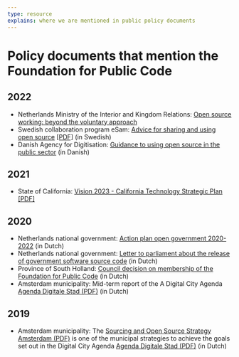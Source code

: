 ```yaml
---
type: resource
explains: where we are mentioned in public policy documents
---
```


# Policy documents that mention the Foundation for Public Code

## 2022

* Netherlands Ministry of the Interior and Kingdom Relations: [Open source working: beyond the voluntary approach](https://www.rijksoverheid.nl/documenten/rapporten/2022/09/13/opensourcewerken-de-vrijblijvendheid-voorbij)
* Swedish collaboration program eSam: [Advice for sharing and using open source](https://www.esamverka.se/aktuellt/nyheter/nyheter/2022-03-14-rad-for-delning-och-anvandning-av-oppen-kallkod.html) [[PDF]](https://www.esamverka.se/download/18.74e1936a1808eb1ad123f609/1652347194550/ES2022-09%20Delning%20och%20anv%C3%A4ndning%20av%20%C3%B6ppen%20k%C3%A4llkod.pdf) (in Swedish)
* Danish Agency for Digitisation: [Guidance to using open source in the public sector](https://arkitektur.digst.dk/node/1173) (in Danish)

## 2021

* State of California: [Vision 2023 - California Technology Strategic Plan](https://vision2023.cdt.ca.gov/) [[PDF]](https://vision2023.cdt.ca.gov/pdf/Vision-2023-California-Technology-Strategic-Plan.pdf)

## 2020

* Netherlands national government: [Action plan open government 2020-2022](https://www.open-overheid.nl/actieplan-open-overheid-2020-2022/) (in Dutch)
* Netherlands national government: [Letter to parliament about the release of government software source code](https://www.rijksoverheid.nl/documenten/kamerstukken/2020/04/17/kamerbrief-inzake-vrijgeven-broncode-overheidssoftware) (in Dutch)
* Province of South Holland: [Council decision on membership of the Foundation for Public Code](https://www.zuid-holland.nl/overons/bestuur-zh/gedeputeerde-staten/besluiten/2020/september/1-september/lidmaatschap-foundation-for-public-code-vereniging/) (in Dutch)
* Amsterdam municipality: Mid-term report of the A Digital City Agenda [Agenda Digitale Stad (PDF)](https://amsterdam.raadsinformatie.nl/document/9725293/1/09012f9783374971) (in Dutch)

## 2019

* Amsterdam municipality: The [Sourcing and Open Source Strategy Amsterdam (PDF)](https://amsterdam.raadsinformatie.nl/document/7880446/1/09012f9782a30a08) is one of the municipal strategies to achieve the goals set out in the Digital City Agenda [Agenda Digitale Stad (PDF)](https://collaboration.publiccode.net/nextcloud/index.php/s/PxbDn8RkGG2ZgX8) (in Dutch)
